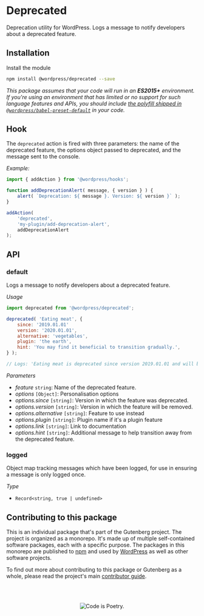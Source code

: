 # Deprecated

Deprecation utility for WordPress. Logs a message to notify developers about a deprecated feature.

## Installation

Install the module

```bash
npm install @wordpress/deprecated --save
```

_This package assumes that your code will run in an **ES2015+** environment. If you're using an environment that has limited or no support for such language features and APIs, you should include [the polyfill shipped in `@wordpress/babel-preset-default`](https://github.com/WordPress/gutenberg/tree/HEAD/packages/babel-preset-default#polyfill) in your code._

## Hook

The `deprecated` action is fired with three parameters: the name of the deprecated feature, the options object passed to deprecated, and the message sent to the console.

_Example:_

```js
import { addAction } from '@wordpress/hooks';

function addDeprecationAlert( message, { version } ) {
	alert( `Deprecation: ${ message }. Version: ${ version }` );
}

addAction(
	'deprecated',
	'my-plugin/add-deprecation-alert',
	addDeprecationAlert
);
```

## API

<!-- START TOKEN(Autogenerated API docs) -->

### default

Logs a message to notify developers about a deprecated feature.

_Usage_

```js
import deprecated from '@wordpress/deprecated';

deprecated( 'Eating meat', {
	since: '2019.01.01'
	version: '2020.01.01',
	alternative: 'vegetables',
	plugin: 'the earth',
	hint: 'You may find it beneficial to transition gradually.',
} );

// Logs: 'Eating meat is deprecated since version 2019.01.01 and will be removed from the earth in version 2020.01.01. Please use vegetables instead. Note: You may find it beneficial to transition gradually.'
```

_Parameters_

-   _feature_ `string`: Name of the deprecated feature.
-   _options_ `[Object]`: Personalisation options
-   _options.since_ `[string]`: Version in which the feature was deprecated.
-   _options.version_ `[string]`: Version in which the feature will be removed.
-   _options.alternative_ `[string]`: Feature to use instead
-   _options.plugin_ `[string]`: Plugin name if it's a plugin feature
-   _options.link_ `[string]`: Link to documentation
-   _options.hint_ `[string]`: Additional message to help transition away from the deprecated feature.

### logged

Object map tracking messages which have been logged, for use in ensuring a message is only logged once.

_Type_

-   `Record<string, true | undefined>`


<!-- END TOKEN(Autogenerated API docs) -->

## Contributing to this package

This is an individual package that's part of the Gutenberg project. The project is organized as a monorepo. It's made up of multiple self-contained software packages, each with a specific purpose. The packages in this monorepo are published to [npm](https://www.npmjs.com/) and used by [WordPress](https://make.wordpress.org/core/) as well as other software projects.

To find out more about contributing to this package or Gutenberg as a whole, please read the project's main [contributor guide](https://github.com/WordPress/gutenberg/tree/HEAD/CONTRIBUTING.md).

<br /><br /><p align="center"><img src="https://s.w.org/style/images/codeispoetry.png?1" alt="Code is Poetry." /></p>
